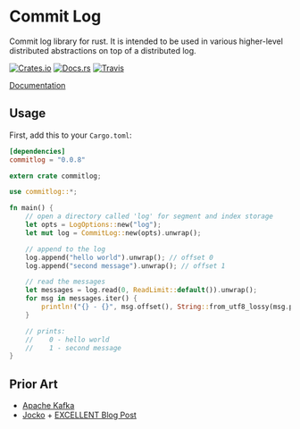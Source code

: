 # Commit Log

Commit log library for rust. It is intended to be used in various higher-level distributed abstractions on top
of a distributed log.

[![Crates.io](https://img.shields.io/crates/v/commitlog.svg?maxAge=2592000)](https://crates.io/crates/commitlog)
[![Docs.rs](https://docs.rs/commitlog/badge.svg)](https://docs.rs/commitlog/)
[![Travis](https://travis-ci.org/zowens/commitlog.svg?branch=master)](https://travis-ci.org/zowens/commitlog/)

[Documentation](https://docs.rs/commitlog/)


## Usage

First, add this to your `Cargo.toml`:

```toml
[dependencies]
commitlog = "0.0.8"
```

```rust
extern crate commitlog;

use commitlog::*;

fn main() {
    // open a directory called 'log' for segment and index storage
    let opts = LogOptions::new("log");
    let mut log = CommitLog::new(opts).unwrap();

    // append to the log
    log.append("hello world").unwrap(); // offset 0
    log.append("second message").unwrap(); // offset 1

    // read the messages
    let messages = log.read(0, ReadLimit::default()).unwrap();
    for msg in messages.iter() {
        println!("{} - {}", msg.offset(), String::from_utf8_lossy(msg.payload()));
    }

    // prints:
    //    0 - hello world
    //    1 - second message
}

```

## Prior Art
* [Apache Kafka](https://kafka.apache.org/)
* [Jocko](https://github.com/travisjeffery/jocko) + [EXCELLENT Blog Post](https://medium.com/the-hoard/how-kafkas-storage-internals-work-3a29b02e026)
